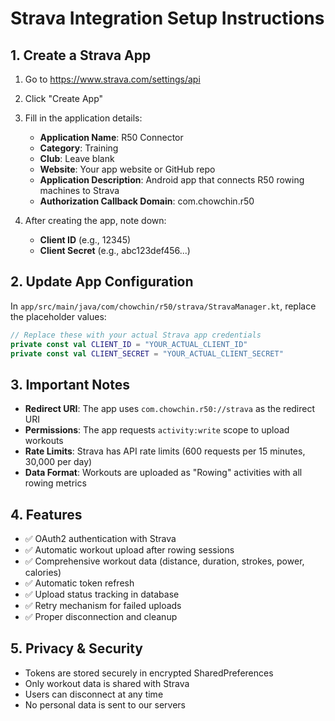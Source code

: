 # Strava Integration Setup Instructions

## 1. Create a Strava App

1. Go to https://www.strava.com/settings/api
2. Click "Create App" 
3. Fill in the application details:
   - **Application Name**: R50 Connector
   - **Category**: Training
   - **Club**: Leave blank
   - **Website**: Your app website or GitHub repo
   - **Application Description**: Android app that connects R50 rowing machines to Strava
   - **Authorization Callback Domain**: com.chowchin.r50

4. After creating the app, note down:
   - **Client ID** (e.g., 12345)
   - **Client Secret** (e.g., abc123def456...)

## 2. Update App Configuration

In `app/src/main/java/com/chowchin/r50/strava/StravaManager.kt`, replace the placeholder values:

```kotlin
// Replace these with your actual Strava app credentials
private const val CLIENT_ID = "YOUR_ACTUAL_CLIENT_ID"
private const val CLIENT_SECRET = "YOUR_ACTUAL_CLIENT_SECRET"
```

## 3. Important Notes

- **Redirect URI**: The app uses `com.chowchin.r50://strava` as the redirect URI
- **Permissions**: The app requests `activity:write` scope to upload workouts
- **Rate Limits**: Strava has API rate limits (600 requests per 15 minutes, 30,000 per day)
- **Data Format**: Workouts are uploaded as "Rowing" activities with all rowing metrics

## 4. Features

- ✅ OAuth2 authentication with Strava
- ✅ Automatic workout upload after rowing sessions
- ✅ Comprehensive workout data (distance, duration, strokes, power, calories)
- ✅ Automatic token refresh
- ✅ Upload status tracking in database
- ✅ Retry mechanism for failed uploads
- ✅ Proper disconnection and cleanup

## 5. Privacy & Security

- Tokens are stored securely in encrypted SharedPreferences
- Only workout data is shared with Strava
- Users can disconnect at any time
- No personal data is sent to our servers
